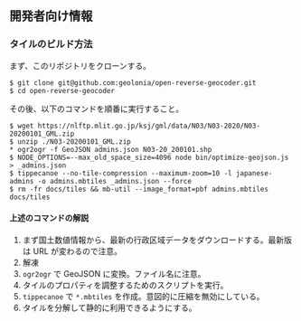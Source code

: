 

## 開発者向け情報

### タイルのビルド方法

まず、このリポジトリをクローンする。

```
$ git clone git@github.com:geolonia/open-reverse-geocoder.git
$ cd open-reverse-geocoder
```

その後、以下のコマンドを順番に実行すること。

```
$ wget https://nlftp.mlit.go.jp/ksj/gml/data/N03/N03-2020/N03-20200101_GML.zip
$ unzip ./N03-20200101_GML.zip
* ogr2ogr -f GeoJSON admins.json N03-20_200101.shp
$ NODE_OPTIONS=--max_old_space_size=4096 node bin/optimize-geojson.js > _admins.json
$ tippecanoe --no-tile-compression --maximum-zoom=10 -l japanese-admins -o admins.mbtiles _admins.json --force
$ rm -fr docs/tiles && mb-util --image_format=pbf admins.mbtiles docs/tiles
```

#### 上述のコマンドの解説

1. まず国土数値情報から、最新の行政区域データをダウンロードする。最新版は URL が変わるので注意。
2. 解凍
3. `ogr2ogr` で GeoJSON に変換。ファイル名に注意。
4. タイルのプロパティを調整するためのスクリプトを実行。
5. `tippecanoe` で `*.mbtiles` を作成。意図的に圧縮を無効にしている。
6. タイルを分解して静的に利用できるようにする。